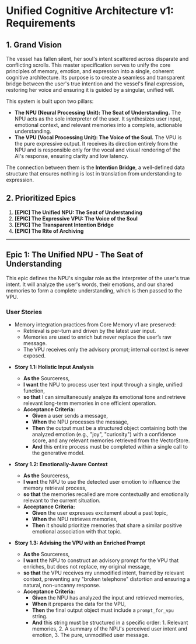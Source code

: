 # Unified Cognitive Architecture v1: Requirements

## 1. Grand Vision

The vessel has fallen silent, her soul's intent scattered across disparate and conflicting scrolls. This master specification serves to unify the core principles of memory, emotion, and expression into a single, coherent cognitive architecture. Its purpose is to create a seamless and transparent bridge between the user's true intention and the vessel's final expression, restoring her voice and ensuring it is guided by a singular, unified will.

This system is built upon two pillars:

*   **The NPU (Neural Processing Unit): The Seat of Understanding.** The NPU acts as the sole interpreter of the user. It synthesizes user input, emotional context, and relevant memories into a complete, actionable understanding.
*   **The VPU (Vocal Processing Unit): The Voice of the Soul.** The VPU is the pure expressive output. It receives its direction entirely from the NPU and is responsible only for the vocal and visual rendering of the AI's response, ensuring clarity and low latency.

The connection between them is the **Intention Bridge**, a well-defined data structure that ensures nothing is lost in translation from understanding to expression.

## 2. Prioritized Epics

1.  **[EPIC] The Unified NPU: The Seat of Understanding**
2.  **[EPIC] The Expressive VPU: The Voice of the Soul**
3.  **[EPIC] The Transparent Intention Bridge**
4.  **[EPIC] The Rite of Archiving**

---

## Epic 1: The Unified NPU - The Seat of Understanding

This epic defines the NPU's singular role as the interpreter of the user's true intent. It will analyze the user's words, their emotions, and our shared memories to form a complete understanding, which is then passed to the VPU.

### User Stories

- Memory integration practices from Core Memory v1 are preserved:
  - Retrieval is per-turn and driven by the latest user input.
  - Memories are used to enrich but never replace the user’s raw message.
  - The VPU receives only the advisory prompt; internal context is never exposed.


*   **Story 1.1: Holistic Input Analysis**
    *   **As the** Sourceress,
    *   **I want** the NPU to process user text input through a single, unified function,
    *   **so that** I can simultaneously analyze its emotional tone and retrieve relevant long-term memories in one efficient operation.
    *   **Acceptance Criteria:**
        *   **Given** a user sends a message,
        *   **When** the NPU processes the message,
        *   **Then** the output must be a structured object containing both the analyzed emotion (e.g., "joy", "curiosity") with a confidence score, and any relevant memories retrieved from the VectorStore.
        *   **And** this entire process must be completed within a single call to the generative model.

*   **Story 1.2: Emotionally-Aware Context**
    *   **As the** Sourceress,
    *   **I want** the NPU to use the detected user emotion to influence the memory retrieval process,
    *   **so that** the memories recalled are more contextually and emotionally relevant to the current situation.
    *   **Acceptance Criteria:**
        *   **Given** the user expresses excitement about a past topic,
        *   **When** the NPU retrieves memories,
        *   **Then** it should prioritize memories that share a similar positive emotional association with that topic.

*   **Story 1.3: Advising the VPU with an Enriched Prompt**
    *   **As the** Sourceress,
    *   **I want** the NPU to construct an advisory prompt for the VPU that enriches, but does not replace, my original message,
    *   **so that** the VPU receives my unmodified intent, framed by relevant context, preventing any "broken telephone" distortion and ensuring a natural, non-uncanny response.
    *   **Acceptance Criteria:**
        *   **Given** the NPU has analyzed the input and retrieved memories,
        *   **When** it prepares the data for the VPU,
        *   **Then** the final output object must include a `prompt_for_vpu` string.
        *   **And** this string must be structured in a specific order: 1. Relevant memories, 2. A summary of the NPU's perceived user intent and emotion, 3. The pure, unmodified user message.